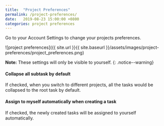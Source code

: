 ```yaml
---
title:  "Project Preferences"
permalink: /project-preferences/  
date:   2019-08-23 15:00:00 +0800
categories: project preferences
---
```

Go to your Account Settings to change your projects preferences. 

![project preferences]({{ site.url }}{{ site.baseurl }}/assets/images/project-preferences/project_preferences.png)

**Note:** These settings will only be visible to yourself. 
{: .notice--warning}

#### Collapse all subtask by default

If checked, when you switch to different projects, all the tasks would be collapsed to the root task by default. 

#### Assign to myself automatically when creating a task

If checked, the newly created tasks will be assigned to yourself automatically. 